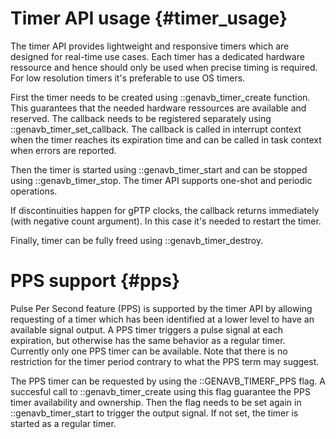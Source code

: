 Timer API usage {#timer_usage}
======================================

The timer API provides lightweight and responsive timers which are designed for real-time use cases.
Each timer has a dedicated hardware ressource and hence should only be used when precise timing is required. For low resolution timers it's preferable to use OS timers. 

First the timer needs to be created using ::genavb_timer_create function. This guarantees that the needed hardware ressources are available and reserved. The callback needs to be registered separately using ::genavb_timer_set_callback. The callback is called in interrupt context when the timer reaches its expiration time and can be called in task context when errors are reported. 

Then the timer is started using ::genavb_timer_start and can be stopped using ::genavb_timer_stop. The timer API supports one-shot and periodic operations. 

If discontinuities happen for gPTP clocks, the callback returns immediately (with negative count argument). In this case it's needed to restart the timer.

Finally, timer can be fully freed using ::genavb_timer_destroy.

# PPS support {#pps}

Pulse Per Second feature (PPS) is supported by the timer API by allowing requesting of a timer which has been identified at a lower level to have an available signal output. A PPS timer triggers a pulse signal at each expiration, but otherwise has the same behavior as a regular timer. Currently only one PPS timer can be available. Note that there is no restriction for the timer period contrary to what the PPS term may suggest.

The PPS timer can be requested by using the ::GENAVB_TIMERF_PPS flag. A succesful call to ::genavb_timer_create using this flag guarantee the PPS timer availability and ownership. Then the flag needs to be set again in ::genavb_timer_start to trigger the output signal. If not set, the timer is started as a regular timer.
